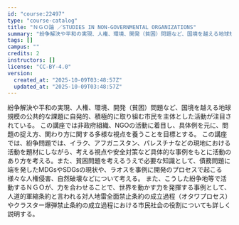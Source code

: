 ```yaml
---
id: "course:22497"
type: "course-catalog"
title: "ＮＧＯ論 ／STUDIES IN NON-GOVERNMENTAL ORGANIZATIONS"
summary: "紛争解決や平和の実現、人権、環境、開発（貧困）問題など、国境を越える地球規模の公共的な課題に自発的、積極的に取り組む市民を主体とした活動が注目されている。 この講座では非政府組織、NGOの活動に着目し、具体例を元に、問題の捉え方、関わり方に…"
tags: []
campus: ""
credits: 2
instructors: []
license: "CC-BY-4.0"
version:
  created_at: "2025-10-09T03:48:57Z"
  updated_at: "2025-10-09T03:48:57Z"
---
```

紛争解決や平和の実現、人権、環境、開発（貧困）問題など、国境を越える地球規模の公共的な課題に自発的、積極的に取り組む市民を主体とした活動が注目されている。 この講座では非政府組織、NGOの活動に着目し、具体例を元に、問題の捉え方、関わり方に関する多様な視点を養うことを目標とする。 この講座では、紛争問題では、イラク、アフガニスタン、パレスチナなどの現地における活動を題材にしながら、考える視点や安全対策など具体的な事例をもとに活動のあり方を考える。また、貧困問題を考えるうえで必要な知識として、債務問題に端を発したMDGsやSDGsの現状や、ラオスを事例に開発のプロセスで起こる様々な人権侵害、自然破壊などについて考える。 また、こうした紛争地等で活動するＮＧＯが、力を合わせることで、世界を動かす力を発揮する事例として、人道的軍縮条約と言われる対人地雷全面禁止条約の成立過程（オタワプロセス）やクラスター爆弾禁止条約の成立過程における市民社会の役割についても詳しく説明する。
